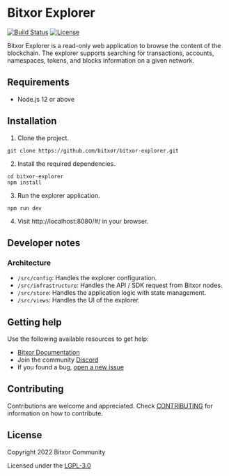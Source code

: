 # Bitxor Explorer

[![Build Status](https://travis-ci.com/bitxorcorp/bitxor-explorer.svg?branch=main)](https://travis-ci.com/bitxor/bitxor-explorer)
[![License](https://img.shields.io/badge/License-Apache%202.0-blue.svg)](https://opensource.org/licenses/Apache-2.0)

Bitxor Explorer is a read-only web application to browse the content of the blockchain.
The explorer supports searching for transactions, accounts, namespaces, tokens, and blocks information on a given network.

## Requirements

- Node.js 12 or above

## Installation

1. Clone the project.

```
git clone https://github.com/bitxor/bitxor-explorer.git
```

2. Install the required dependencies.

```
cd bitxor-explorer
npm install
```

3. Run the explorer application.

```
npm run dev
```

4. Visit http://localhost:8080/#/ in your browser.

## Developer notes

### Architecture

* `/src/config`: Handles the explorer configuration.
* `/src/infrastructure`: Handles the API / SDK request from Bitxor nodes.
* `/src/store`: Handles the application logic with state management.
* `/src/views`: Handles the UI of the explorer.

## Getting help

Use the following available resources to get help:

- [Bitxor Documentation][docs]
- Join the community [Discord][discord]
- If you found a bug, [open a new issue][issues]

## Contributing

Contributions are welcome and appreciated.
Check [CONTRIBUTING](CONTRIBUTING.md) for information on how to contribute.

## License

Copyright 2022 Bitxor Community

Licensed under the [LGPL-3.0](LICENSE)

[self]: https://github.com/bitxorcorp/bitxor-explorer
[docs]: https://docs.bitxor.org
[issues]: https://github.com/bitxorcorp/bitxor-explorer/issues
[discord]: https://discord.gg/kz7UPtnNt2
